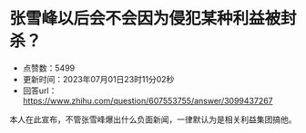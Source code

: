 # 张雪峰以后会不会因为侵犯某种利益被封杀？
- 点赞数：5499
- 更新时间：2023年07月01日23时11分02秒
- 回答url：https://www.zhihu.com/question/607553755/answer/3099437267
<body>
 <p data-pid="ZsJWwZZd">本人在此宣布，不管张雪峰爆出什么负面新闻，一律默认为是相关利益集团搞他。</p>
 <p></p>
</body>